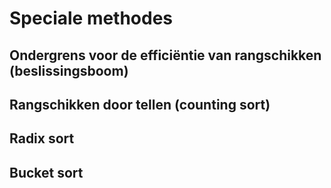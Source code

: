 # Speciale methodes

## Ondergrens voor de efficiëntie van rangschikken (beslissingsboom)

## Rangschikken door tellen (counting sort)

## Radix sort 

## Bucket sort
